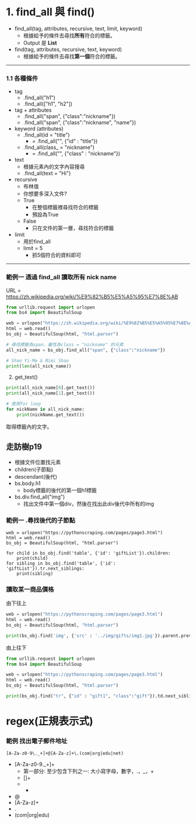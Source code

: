 # 1. find_all 與 find()
- find_all(tag, attributes, recursive, text, limit, keyword)
  - 根據給予的條件去尋找**所有**符合的標籤。 
  - Output 是 **List**
- find(tag, attributes, recursive, text, keyword)
  - 根據給予的條件去尋找**第一個**符合的標籤。 
***
### 1.1 各種條件
- tag
  - .find_all("h1")
  - .find_all(["h1", "h2"])
- tag + attributes
  - .find_all("span", {"class":"nickname"})
  - .find_all("span", {"class":"nickname", "name"})
- keyword (attributes)
  - .find_all(id = "title")
    - = .find_all("", {"id" : "title"}) 
  - .find_all(class_ = "nickname")
    - = .find_all("", {"class" : "nickname"}) 
- text
  - 根據元素內的文字內容搜尋
  - .find_all(text = "Hi")
- recursive
  - 布林值
  - 你想要多深入文件?
  - True
    - 在整個標籤裡尋找符合的標籤 
    - 預設為True
  - False
    - 只在文件的第一層，尋找符合的標籤 
- limit
  - 用於find_all
  - limit = 5
    - 抓5個符合的資料即可
***
### 範例一 透過 find_all 讀取所有 nick name
URL = https://zh.wikipedia.org/wiki/%E9%82%B5%E5%A5%95%E7%8E%AB

```python
from urllib.request import urlopen
from bs4 import BeautifulSoup

web = urlopen("https://zh.wikipedia.org/wiki/%E9%82%B5%E5%A5%95%E7%8E%AB")
html = web.read()
bs_obj = BeautifulSoup(html, "html.parser")

# 尋找標籤為span，屬性為class = "nickname" 的元素
all_nick_name = bs_obj.find_all("span", {"class":"nickname"})

# Shao Yi-Me & Mimi Shao
print(len(all_nick_name)) 
```

2. get_text()
```python
print(all_nick_name[0].get_text())
print(all_nick_name[1].get_text())

# 使用for loop
for nickName in all_nick_name:
    print(nickName.get_text())
```
取得標籤內的文字。

## 走訪樹p19
- 根據文件位置找元素
- children(子節點)
- descendant(後代)
- bs.body.h1
  - body標籤的後代的第一個h1標籤 
- bs.div.find_all("img")
  - 找出文件中第一個div，然後在找出此div後代中所有的img

### 範例一 .尋找後代的子節點
```
web = urlopen("https://pythonscraping.com/pages/page3.html")
html = web.read()
bs_obj = BeautifulSoup(html, "html.parser")

for child in bs_obj.find('table', {'id': 'giftList'}).children:
    print(child)
for sibling in bs_obj.find('table', {'id': 'giftList'}).tr.next_siblings:
    print(sibling)
```

### 讀取某一商品價格
由下往上
```python
web = urlopen("https://pythonscraping.com/pages/page3.html")
html = web.read()
bs_obj = BeautifulSoup(html, "html.parser")

print(bs_obj.find('img', {'src' : '../img/gifts/img1.jpg'}).parent.previous_sibling.get_text())
```
由上往下
```python
from urllib.request import urlopen
from bs4 import BeautifulSoup

web = urlopen("https://pythonscraping.com/pages/page3.html")
html = web.read()
bs_obj = BeautifulSoup(html, "html.parser")

print(bs_obj.find("tr", {"id" : "gift1", "class":"gift"}).td.next_sibling.next_sibling.get_text())
```



# regex(正規表示式)

### 範例 找出電子郵件地址
```
[A-Za-z0-9\._+]+@[A-Za-z]+\.(com|org|edu|net)
```
- [A-Za-z0-9\._+]+
  - 第一部分: 至少包含下列之一: 大小寫字母，數字，.，_，+
  - []+
  - +
- @
- [A-Za-z]+
- \.
- (com|org|edu)
